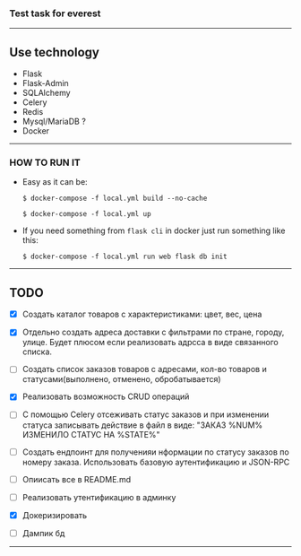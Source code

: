 ### Test task for everest
_________________________

## Use technology

-   Flask
-   Flask-Admin
-   SQLAlchemy
-   Celery
-   Redis
-   Mysql/MariaDB ?
-   Docker

___________________________

### HOW TO RUN IT

-   Easy as it can be:

    `$ docker-compose -f local.yml build --no-cache`

    `$ docker-compose -f local.yml up`

-   If you need something from `flask cli` in docker just run something like this:

    `$ docker-compose -f local.yml run web flask db init`
____________________________

## TODO 

-   [x]  Создать каталог товаров с характеристиками: цвет, вес, цена

-   [x]  Отдельно создать адреса доставки с фильтрами по стране, городу, улице. Будет плюсом если реализовать адрсса в виде связанного списка.

-   [ ]  Создать список заказов товаров с адресами, кол-во товаров и статусами(выполнено, отменено, обробатывается)

-   [x]  Реализовать возможность CRUD операций

-   [ ]  С помощью Celery отсеживать статус заказов и при изменении статуса записывать действие в файл в виде: "ЗАКАЗ %NUM% ИЗМЕНИЛО СТАТУС НА %STATE%"

-   [ ]  Создать ендпоинт для полученияи нформации по статусу заказов по номеру заказа. Использовать базовую аутентификацию и JSON-RPC

-   [ ]  Опиисать все в README.md 

-   [ ]  Реализовать утентификацию в админку

-   [x]  Докеризировать

-   [ ]  Дампик бд

__________________________________
